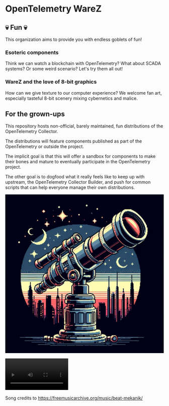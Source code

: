 # OpenTelemetry WareZ

## 💀 Fun 💀

This organization aims to provide you with endless goblets of fun!

### Esoteric components

Think we can watch a blockchain with OpenTelemetry? What about SCADA systems? Or some weird scenario? Let's try them all out!

### WareZ and the love of 8-bit graphics

How can we give texture to our computer experience? We welcome fan art, especially tasteful 8-bit scenery mixing cybernetics and malice.

## For the grown-ups

This repository hosts non-official, barely maintained, fun distributions of the OpenTelemetry Collector.

The distributions will feature components published as part of the OpenTelemetry or outside the project.

The implicit goal is that this will offer a sandbox for components to make their bones and mature to eventually participate in the OpenTelemetry project.

The other goal is to dogfood what it really feels like to keep up with upstream, the OpenTelemetry Collector Builder, and push for common scripts that can help everyone manage their own distributions.

![telescope](./telescope.jpg)

<video src='https://github.com/otel-warez/.github/raw/refs/heads/main/profile/music.mp4' width=200 autoplay loop preload="auto" controls>
  <source src="https://github.com/otel-warez/.github/raw/refs/heads/main/profile/music.mp4" type="video/mp4">
</video>

Song credits to https://freemusicarchive.org/music/beat-mekanik/


